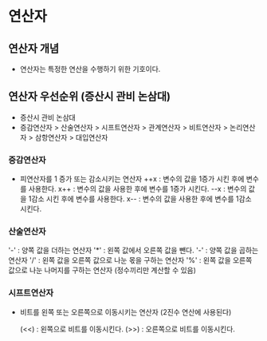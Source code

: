 # 연산자

## 연산자 개념

- 연산자는 특정한 연산을 수행하기 위한 기호이다.

## 연산자 우선순위 (증산시 관비 논삼대)

- 증산시 관비 논삼대
- 증감연산자 > 산술연산자 > 시프트연산자 > 관계연산자 > 비트연산자 > 논리연산자 > 삼항연산자 > 대입연산자

### 증감연산자

- 피연산자를 1 증가 또는 감소시키는 연산자
  ++x : 변수의 값을 1증가 시킨 후에 변수를 사용한다.
  x++ : 변수의 값을 사용한 후에 변수를 1증가 시킨다.
  --x : 변수의 값을 1감소 시킨 후에 변수를 사용한다.
  x-- : 변수의 값을 사용한 후에 변수를 1감소 시킨다.

### 산술연산자

'-' : 양쪽 값을 더하는 연산자
'\*' : 왼쪽 값에서 오른쪽 값을 뺀다.
'-' : 양쪽 값을 곱하는 연산자
'/' : 왼쪽 값을 오른쪽 값으로 나눈 몫을 구하는 연산자
'%' : 왼쪽 값을 오른쪽 값으로 나눈 나머지를 구하는 연산자 (정수끼리만 계산할 수 있음)

### 시프트연산자

- 비트를 왼쪽 또는 오른쪽으로 이동시키는 연산자 (2진수 연산에 사용된다)

  (<<) : 왼쪽으로 비트를 이동시킨다.
  (>>) : 오른쪽으로 비트를 이동시킨다.

